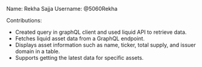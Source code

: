 Name: Rekha Sajja 
Username: @5060Rekha

Contributions:
* Created query in graphQL client and used liquid API to retrieve data.
* Fetches liquid asset data from a GraphQL endpoint.
* Displays asset information such as name, ticker, total supply, and issuer domain in a table.
* Supports getting the latest data for specific assets.
